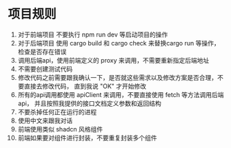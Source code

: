 # 项目规则

1. 对于前端项目 不要执行 npm run dev 等启动项目的操作
2. 对于后端项目 使用 cargo build 和 cargo check 来替换cargo run 等操作，检查是否存在错误
3. 调用后端api，使用前端定义的 proxy 来调用，不需要重新指定后端地址
4. 不需要创建测试代码
5. 修改代码之前需要跟我确认一下，是否就这些需求以及修改方案是否合理，不要直接去修改代码， 直到我说 "OK" 才开始修改
6. 所有的api调用都使用 apiClient 来调用，不要直接使用 fetch 等方法调用后端api， 并且按照我提供的接口文档定义参数和返回结构
7. 不要杀掉任何正在运行的进程
8. 使用中文来跟我对话
9. 前端使用类似 shadcn 风格组件
10. 前端如果要对组件进行封装，不要重复封装多个组件
